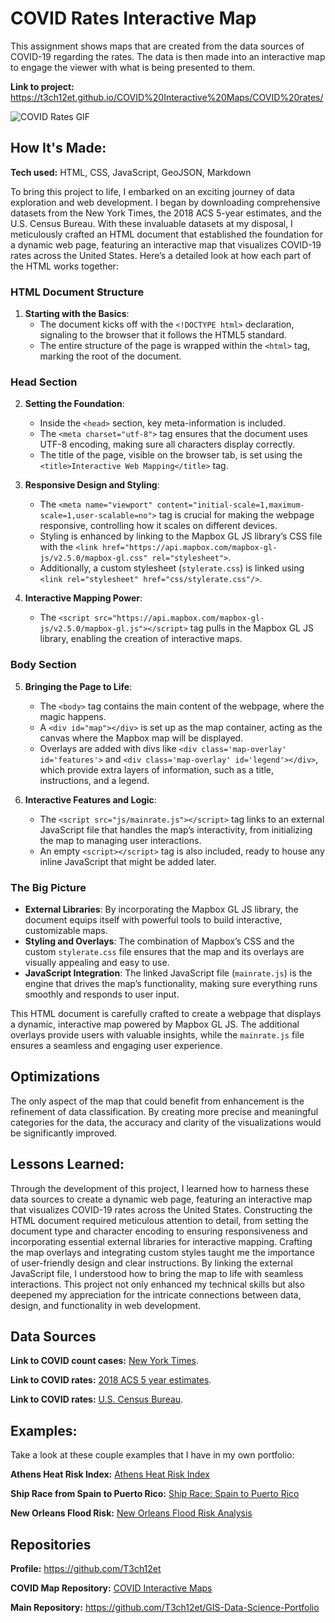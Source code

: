 # COVID Rates Interactive Map
This assignment shows maps that are created from the data sources of COVID-19 regarding the rates. The data is then made into an interactive map to engage the viewer with what is being presented to them.

**Link to project:** https://t3ch12et.github.io/COVID%20Interactive%20Maps/COVID%20rates/

<img src="./HealthViz-COVID Rates Index.gif" img alt = "COVID Rates GIF"/>

## How It's Made:

**Tech used:** HTML, CSS, JavaScript, GeoJSON, Markdown

To bring this project to life, I embarked on an exciting journey of data exploration and web development. I began by downloading comprehensive datasets from the New York Times, the 2018 ACS 5-year estimates, and the U.S. Census Bureau. With these invaluable datasets at my disposal, I meticulously crafted an HTML document that established the foundation for a dynamic web page, featuring an interactive map that visualizes COVID-19 rates across the United States. Here’s a detailed look at how each part of the HTML works together:

### HTML Document Structure

1. **Starting with the Basics**:
    - The document kicks off with the `<!DOCTYPE html>` declaration, signaling to the browser that it follows the HTML5 standard.
    - The entire structure of the page is wrapped within the `<html>` tag, marking the root of the document.

### Head Section

2. **Setting the Foundation**:
    - Inside the `<head>` section, key meta-information is included.
    - The `<meta charset="utf-8">` tag ensures that the document uses UTF-8 encoding, making sure all characters display correctly.
    - The title of the page, visible on the browser tab, is set using the `<title>Interactive Web Mapping</title>` tag.

3. **Responsive Design and Styling**:
    - The `<meta name="viewport" content="initial-scale=1,maximum-scale=1,user-scalable=no">` tag is crucial for making the webpage responsive, controlling how it scales on different devices.
    - Styling is enhanced by linking to the Mapbox GL JS library’s CSS file with the `<link href="https://api.mapbox.com/mapbox-gl-js/v2.5.0/mapbox-gl.css" rel="stylesheet">`.
    - Additionally, a custom stylesheet (`stylerate.css`) is linked using `<link rel="stylesheet" href="css/stylerate.css"/>`.

4. **Interactive Mapping Power**:
    - The `<script src="https://api.mapbox.com/mapbox-gl-js/v2.5.0/mapbox-gl.js"></script>` tag pulls in the Mapbox GL JS library, enabling the creation of interactive maps.

### Body Section

5. **Bringing the Page to Life**:
    - The `<body>` tag contains the main content of the webpage, where the magic happens.
    - A `<div id="map"></div>` is set up as the map container, acting as the canvas where the Mapbox map will be displayed.
    - Overlays are added with divs like `<div class='map-overlay' id='features'>` and `<div class='map-overlay' id='legend'></div>`, which provide extra layers of information, such as a title, instructions, and a legend.

6. **Interactive Features and Logic**:
    - The `<script src="js/mainrate.js"></script>` tag links to an external JavaScript file that handles the map’s interactivity, from initializing the map to managing user interactions.
    - An empty `<script></script>` tag is also included, ready to house any inline JavaScript that might be added later.

### The Big Picture

- **External Libraries**: By incorporating the Mapbox GL JS library, the document equips itself with powerful tools to build interactive, customizable maps.
- **Styling and Overlays**: The combination of Mapbox’s CSS and the custom `stylerate.css` file ensures that the map and its overlays are visually appealing and easy to use.
- **JavaScript Integration**: The linked JavaScript file (`mainrate.js`) is the engine that drives the map’s functionality, making sure everything runs smoothly and responds to user input.

This HTML document is carefully crafted to create a webpage that displays a dynamic, interactive map powered by Mapbox GL JS. The additional overlays provide users with valuable insights, while the `mainrate.js` file ensures a seamless and engaging user experience.

## Optimizations

The only aspect of the map that could benefit from enhancement is the refinement of data classification. By creating more precise and meaningful categories for the data, the accuracy and clarity of the visualizations would be significantly improved.

## Lessons Learned:

Through the development of this project, I learned how to harness these data sources to create a dynamic web page, featuring an interactive map that visualizes COVID-19 rates across the United States. Constructing the HTML document required meticulous attention to detail, from setting the document type and character encoding to ensuring responsiveness and incorporating essential external libraries for interactive mapping. Crafting the map overlays and integrating custom styles taught me the importance of user-friendly design and clear instructions. By linking the external JavaScript file, I understood how to bring the map to life with seamless interactions. This project not only enhanced my technical skills but also deepened my appreciation for the intricate connections between data, design, and functionality in web development.

## Data Sources
**Link to COVID count cases:** [New York Times](https://github.com/nytimes/covid-19-data/blob/43d32dde2f87bd4dafbb7d23f5d9e878124018b8/live/us-counties.csv).

**Link to COVID rates:** [2018 ACS 5 year estimates](https://data.census.gov/cedsci/table?g=0100000US%24050000&d=ACS%205-Year%20Estimates%20Data%20Profiles&tid=ACSDP5Y2018.DP05&hidePreview=true).

**Link to COVID rates:** [U.S. Census Bureau](https://www.census.gov/geographies/mapping-files/time-series/geo/carto-boundary-file.html).

## Examples:
Take a look at these couple examples that I have in my own portfolio:

**Athens Heat Risk Index:** [Athens Heat Risk Index](https://github.com/T3ch12et/GIS-Data-Science-Portfolio/tree/main/ESRI-MOOC-GIS-for-Climate-Action/Athens-Heat-Risk-Index)

**Ship Race from Spain to Puerto Rico:** [Ship Race: Spain to Puerto Rico](https://github.com/T3ch12et/GIS-Data-Science-Portfolio/tree/main/ESRI-MOOC-Cartography/Ship-Race-Spain-to-Puerto-Rico-1770)

**New Orleans Flood Risk:** [New Orleans Flood Risk Analysis](https://github.com/T3ch12et/GIS-Data-Science-Portfolio/tree/main/New-Orleans-Flood-Analysis)

## Repositories
**Profile:** https://github.com/T3ch12et

**COVID Map Repository:** [COVID Interactive Maps](https://github.com/T3ch12et/GIS-Data-Science-Portfolio/tree/main/COVID-Interactive-Maps)

**Main Repository:** https://github.com/T3ch12et/GIS-Data-Science-Portfolio
